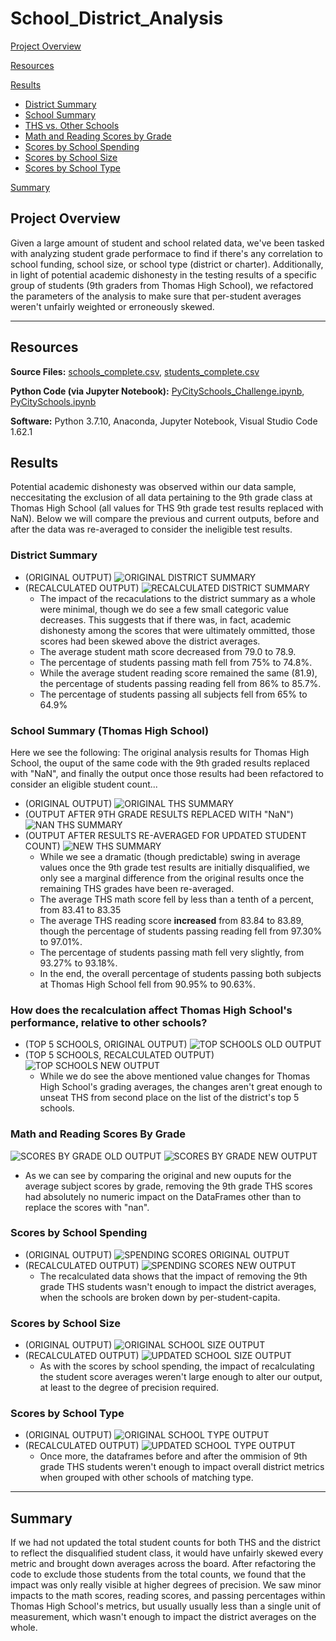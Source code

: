 # School_District_Analysis

[Project Overview](#project-overview)

[Resources](#resources)

[Results](#results)

- [District Summary](#district-summary)
- [School Summary](#school-summary-thomas-high-school)
- [THS vs. Other Schools](#How-does-the-recalculation-affect-Thomas-High-Schools-performance-relative-to-other-schools)
- [Math and Reading Scores by Grade](#math-and-reading-scores-by-grade)
- [Scores by School Spending](#scores-by-school-spending)
- [Scores by School Size](#scores-by-school-size)
- [Scores by School Type](#scores-by-school-type)

[Summary](#summary)

## Project Overview

Given a large amount of student and school related data, we've been tasked with analyzing student grade performace to find if there's any correlation to school funding, school size, or school type (district or charter).  Additionally, in light of potential academic dishonesty in the testing results of a specific group of students (9th graders from Thomas High School), we refactored the parameters of the analysis to make sure that per-student averages weren't unfairly weighted or erroneously skewed.

---

## Resources
**Source Files:** [schools_complete.csv](https://github.com/ZeroDarkHardy/School_District_Analysis/blob/main/Resources/schools_complete.csv), [students_complete.csv](https://github.com/ZeroDarkHardy/School_District_Analysis/blob/main/Resources/students_complete.csv)

**Python Code (via Jupyter Notebook):** [PyCitySchools_Challenge.ipynb](https://github.com/ZeroDarkHardy/School_District_Analysis/blob/main/PyCitySchools_Challenge.ipynb), [PyCitySchools.ipynb](https://github.com/ZeroDarkHardy/School_District_Analysis/blob/main/PyCitySchools.ipynb)

**Software:** Python 3.7.10, Anaconda, Jupyter Notebook, Visual Studio Code 1.62.1

## Results
Potential academic dishonesty was observed within our data sample, neccesitating the exclusion of all data pertaining to the 9th grade class at Thomas High School (all values for THS 9th grade test results replaced with NaN).  Below we will compare the previous and current outputs, before and after the data was re-averaged to consider the ineligible test results.

### District Summary
- (ORIGINAL OUTPUT)
![ORIGINAL DISTRICT SUMMARY](https://github.com/ZeroDarkHardy/School_District_Analysis/blob/main/Resources/district_summary_df_old1.png)
- (RECALCULATED OUTPUT)
![RECALCULATED DISTRICT SUMMARY](https://github.com/ZeroDarkHardy/School_District_Analysis/blob/main/Resources/district_summary_df_new.png)
    - The impact of the recaculations to the district summary as a whole were minimal, though we do see a few small categoric value decreases.  This suggests that if there was, in fact, academic dishonesty among the scores that were ultimately ommitted, those scores had been skewed above the district averages.
    - The average student math score decreased from 79.0 to 78.9.
    - The percentage of students passing math fell from 75% to 74.8%.
    - While the average student reading score remained the same (81.9), the percentage of students passing reading fell from 86% to 85.7%.
    - The percentage of students passing all subjects fell from 65% to 64.9%

### School Summary (Thomas High School)
Here we see the following:  The original analysis results for Thomas High School, the ouput of the same code with the 9th graded results replaced with "NaN", and finally the output once those results had been refactored to consider an eligible student count...
- (ORIGINAL OUTPUT)
![ORIGINAL THS SUMMARY](https://github.com/ZeroDarkHardy/School_District_Analysis/blob/main/Resources/ths_summary_old1.png)
- (OUTPUT AFTER 9TH GRADE RESULTS REPLACED WITH "NaN")
![NAN THS SUMMARY](https://github.com/ZeroDarkHardy/School_District_Analysis/blob/main/Resources/ths_summary_old.png)
- (OUTPUT AFTER RESULTS RE-AVERAGED FOR UPDATED STUDENT COUNT)
![NEW THS SUMMARY](https://github.com/ZeroDarkHardy/School_District_Analysis/blob/main/Resources/ths_summary_new.png)
    - While we see a dramatic (though predictable) swing in average values once the 9th grade test results are initially disqualified, we only see a marginal difference from the original results once the remaining THS grades have been re-averaged.
    - The average THS math score fell by less than a tenth of a percent, from 83.41 to 83.35
    - The average THS reading score **increased** from 83.84 to 83.89, though the percentage of students passing reading fell from 97.30% to 97.01%.
    - The percentage of students passing math fell very slightly, from 93.27% to 93.18%.
    - In the end, the overall percentage of students passing both subjects at Thomas High School fell from 90.95% to 90.63%.

### How does the recalculation affect Thomas High School's performance, relative to other schools?
- (TOP 5 SCHOOLS, ORIGINAL OUTPUT)
![TOP SCHOOLS OLD OUTPUT](https://github.com/ZeroDarkHardy/School_District_Analysis/blob/main/Resources/top_schools_old.png)
- (TOP 5 SCHOOLS, RECALCULATED OUTPUT)
![TOP SCHOOLS NEW OUTPUT](https://github.com/ZeroDarkHardy/School_District_Analysis/blob/main/Resources/top_schools_new.png)
    - While we do see the above mentioned value changes for Thomas High School's grading averages, the changes aren't great enough to unseat THS from second place on the list of the district's top 5 schools.

### Math and Reading Scores By Grade
![SCORES BY GRADE OLD OUTPUT](https://github.com/ZeroDarkHardy/School_District_Analysis/blob/main/Resources/per_grade_scores_gallery_old.png)
![SCORES BY GRADE NEW OUTPUT](https://github.com/ZeroDarkHardy/School_District_Analysis/blob/main/Resources/per_grade_scores_gallery_new.png)
- As we can see by comparing the original and new ouputs for the average subject scores by grade, removing the 9th grade THS scores had absolutely no numeric impact on the DataFrames other than to replace the scores with "nan".

### Scores by School Spending
- (ORIGINAL OUTPUT)
![SPENDING SCORES ORIGINAL OUTPUT](https://github.com/ZeroDarkHardy/School_District_Analysis/blob/main/Resources/spending_summary_df_old.png)
- (RECALCULATED OUTPUT)
![SPENDING SCORES NEW OUTPUT](https://github.com/ZeroDarkHardy/School_District_Analysis/blob/main/Resources/spending_summary_df_new.png)
    - The recalculated data shows that the impact of removing the 9th grade THS students wasn't enough to impact the district averages, when the schools are broken down by per-student-capita.

### Scores by School Size
- (ORIGINAL OUTPUT)
![ORIGINAL SCHOOL SIZE OUTPUT](https://github.com/ZeroDarkHardy/School_District_Analysis/blob/main/Resources/size_summary_df_old.png)
- (RECALCULATED OUTPUT)
![UPDATED SCHOOL SIZE OUTPUT](https://github.com/ZeroDarkHardy/School_District_Analysis/blob/main/Resources/size_summary_df_new.png)
    - As with the scores by school spending, the impact of recalculating the student score averages weren't large enough to alter our output, at least to the degree of precision required.

### Scores by School Type
- (ORIGINAL OUTPUT)
![ORIGINAL SCHOOL TYPE OUTPUT](https://github.com/ZeroDarkHardy/School_District_Analysis/blob/main/Resources/type_summary_df_old.png)
- (RECALCULATED OUTPUT)
![UPDATED SCHOOL TYPE OUTPUT](https://github.com/ZeroDarkHardy/School_District_Analysis/blob/main/Resources/type_summary_df_new.png)
    - Once more, the dataframes before and after the ommision of 9th grade THS students weren't enough to impact overall district metrics when grouped with other schools of matching type.
---
## Summary
If we had not updated the total student counts for both THS and the district to reflect the disqualified student class, it would have unfairly skewed every metric and brought down averages across the board. After refactoring the code to exclude those students from the total counts, we found that the impact was only really visible at higher degrees of precision.  We saw minor impacts to the math scores, reading scores, and passing percentages within Thomas High School's metrics, but usually usually less than a single unit of measurement, which wasn't enough to impact the district averages on the whole.
